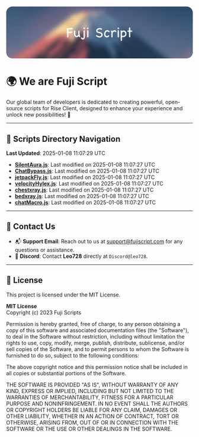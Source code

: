 ![Banner](.github/b.webp)

# 🌍 **We are Fuji Script**

Our global team of developers is dedicated to creating powerful, open-source scripts for Rise Client, designed to enhance your experience and unlock new possibilities! 🌟

---
<!-- SCRIPTS_NAVIGATION_START -->
## 📂 **Scripts Directory Navigation**

**Last Updated**: 2025-01-08 11:07:29 UTC

- **[SilentAura.js](scripts/SilentAura.js)**: Last modified on 2025-01-08 11:07:27 UTC
- **[ChatBypass.js](scripts/ChatBypass.js)**: Last modified on 2025-01-08 11:07:27 UTC
- **[jetpackFly.js](scripts/jetpackFly.js)**: Last modified on 2025-01-08 11:07:27 UTC
- **[velocityHylex.js](scripts/velocityHylex.js)**: Last modified on 2025-01-08 11:07:27 UTC
- **[chestxray.js](scripts/chestxray.js)**: Last modified on 2025-01-08 11:07:27 UTC
- **[bedxray.js](scripts/bedxray.js)**: Last modified on 2025-01-08 11:07:27 UTC
- **[chatMacro.js](scripts/chatMacro.js)**: Last modified on 2025-01-08 11:07:27 UTC

<!-- SCRIPTS_NAVIGATION_END -->

---

## 💬 **Contact Us**  
- 📬 **Support Email**: Reach out to us at [support@fujiscript.com](mailto:support@fujiscript.com) for any questions or assistance.  
- 💬 **Discord**: Contact **Leo728** directly at `Discord@leo728`.

---

## 📜 **License**

This project is licensed under the MIT License.  

**MIT License**  
Copyright (c) 2023 Fuji Scripts  

Permission is hereby granted, free of charge, to any person obtaining a copy of this software and associated documentation files (the "Software"), to deal in the Software without restriction, including without limitation the rights to use, copy, modify, merge, publish, distribute, sublicense, and/or sell copies of the Software, and to permit persons to whom the Software is furnished to do so, subject to the following conditions:  

The above copyright notice and this permission notice shall be included in all copies or substantial portions of the Software.  

THE SOFTWARE IS PROVIDED "AS IS", WITHOUT WARRANTY OF ANY KIND, EXPRESS OR IMPLIED, INCLUDING BUT NOT LIMITED TO THE WARRANTIES OF MERCHANTABILITY, FITNESS FOR A PARTICULAR PURPOSE AND NONINFRINGEMENT. IN NO EVENT SHALL THE AUTHORS OR COPYRIGHT HOLDERS BE LIABLE FOR ANY CLAIM, DAMAGES OR OTHER LIABILITY, WHETHER IN AN ACTION OF CONTRACT, TORT OR OTHERWISE, ARISING FROM, OUT OF OR IN CONNECTION WITH THE SOFTWARE OR THE USE OR OTHER DEALINGS IN THE SOFTWARE.  
